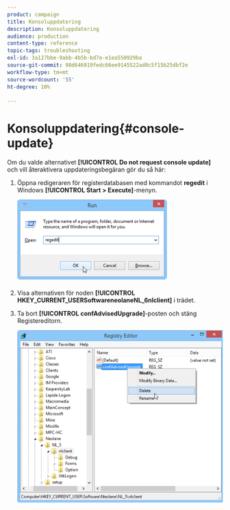 ```yaml
---
product: campaign
title: Konsoluppdatering
description: Konsoluppdatering
audience: production
content-type: reference
topic-tags: troubleshooting
exl-id: 3a127bbe-9abb-4b5b-bd7e-e1ea550929ba
source-git-commit: 98d646919fedc66ee9145522ad0c5f15b25dbf2e
workflow-type: tm+mt
source-wordcount: '55'
ht-degree: 10%

---
```


# Konsoluppdatering{#console-update}

Om du valde alternativet **[!UICONTROL Do not request console update]** och vill återaktivera uppdateringsbegäran gör du så här:

1. Öppna redigeraren för registerdatabasen med kommandot **regedit** i Windows **[!UICONTROL Start > Execute]**-menyn.

   ![](assets/ncs_console_update_1.png)

1. Visa alternativen för noden **[!UICONTROL HKEY_CURRENT_USERSoftwareneolaneNL_6nlclient]** i trädet.
1. Ta bort **[!UICONTROL confAdvisedUpgrade]**-posten och stäng Registereditorn.

   ![](assets/ncs_console_update_2.png)

